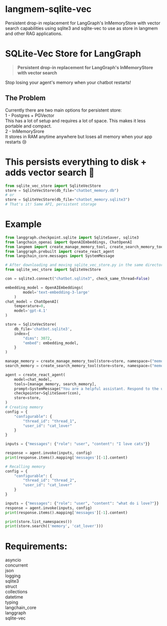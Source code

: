 # langmem-sqlite-vec
Persistent drop-in replacement for LangGraph's InMemoryStore with vector search capabilities using sqlite3 and sqlite-vec to use as store in langmem and other RAG applications.

# SQLite-Vec Store for LangGraph

> **Persistent drop-in replacement for LangGraph's InMemoryStore with vector search**

Stop losing your agent's memory when your chatbot restarts! 

## The Problem
Currently there are two main options for persistent store:  
1 - Postgres + PGVector  
This has a lot of setup and requires a lot of space. This makes it less portable and compact.  
2 - InMemorySrore  
It stores in RAM anytime anywhere but loses all memory when your app restarts 😢

# This persists everything to disk + adds vector search 🚀
```python
from sqlite_vec_store import SqliteVecStore
store = SqliteVecStore(db_file="chatbot_memory.db")
# or
store = SqliteVecStore(db_file="chatbot_memory.sqlite3")
# That's it! Same API, persistent storage
```
# Example
```python
from langgraph.checkpoint.sqlite import SqliteSaver, sqlite3
from langchain_openai import OpenAIEmbeddings, ChatOpenAI
from langmem import create_manage_memory_tool, create_search_memory_tool
from langgraph.prebuilt import create_react_agent
from langchain_core.messages import SystemMessage

# After downloading and moving sqlite_vec_store.py in the same directory as your current script:
from sqlite_vec_store import SqliteVecStore

con = sqlite3.connect("chatbot.sqlite3", check_same_thread=False)

embedding_model = OpenAIEmbeddings(
        model='text-embedding-3-large'
    )
chat_model = ChatOpenAI(
    temperature=0,
    model='gpt-4.1'
)

store = SqliteVecStore(
    db_file='chatbot.sqlite3',
    index={
        "dims": 3072,
        "embed": embedding_model,
    }
)

manage_memory = create_manage_memory_tool(store=store, namespace=("memory","{user_id}"))
search_memory = create_search_memory_tool(store=store, namespace=("memory","{user_id}"))

agent = create_react_agent(
    model=chat_model,
    tools=[manage_memory, search_memory],
    prompt=SystemMessage("You are a helpful assistant. Respond to the user's last message based on the provided context and conversation history and memories. Store any interests and topics the user talks about."),
    checkpointer=SqliteSaver(con),
    store=store,
)
# Creating memory
config = {
    "configurable": {
        "thread_id": "thread_1",
        "user_id": "cat_lover"
    }
}

inputs = {"messages": {"role": "user", "content": "I love cats"}}

response = agent.invoke(inputs, config)
print(response.items().mapping['messages'][-1].content)

# Recalling memory
config = {
    "configurable": {
        "thread_id": "thread_2",
        "user_id": "cat_lover"
    }
}

inputs = {"messages": {"role": "user", "content": "what do i love?"}}
response = agent.invoke(inputs, config)
print(response.items().mapping['messages'][-1].content)

print(store.list_namespaces())
print(store.search(('memory', 'cat_lover')))
```

# Requirements:
asyncio  
concurrent  
json  
logging  
sqlite3  
struct  
collections  
datetime  
typing  
langchain_core  
langgraph  
sqlite-vec
